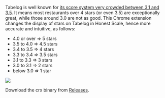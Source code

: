 Tabelog is well known for [its score system very crowded between 3.1 and 3.5](http://tabelog.com/help/score/). It means most restaurants over 4 stars (or even 3.5) are exceptionally great, while those around 3.0 are not as good. This Chrome extension changes the display of stars on Tabelog in Honest Scale, hence more accurate and intuitive, as follows:

* 4.0 or over => 5 stars
* 3.5 to 4.0 => 4.5 stars
* 3.4 to 3.5 => 4 stars
* 3.3 to 3.4 => 3.5 stars
* 3.1 to 3.3 => 3 stars
* 3.0 to 3.1 => 2 stars
* below 3.0  => 1 star

![](http://dl.dropbox.com/u/135035/Screenshots/snzvdpasdfva.png)

Download the crx binary from [Releases](https://github.com/miyagawa/Tabelog-HonestStars/releases).